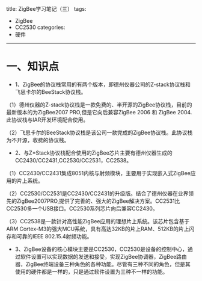 title: ZigBee学习笔记（三）
tags:
- ZigBee
- CC2530
categories:
- 硬件
---

# 一、知识点
- 1、ZigBee的协议栈常用的有两个版本，即德州仪器公司的Z-stack协议栈和飞思卡尔的BeeStack协议栈。

<!-- more -->

（1）德州仪器的Z-stack协议栈是一款免费的、半开源的ZigBee协议栈，目前的最新版本的为ZigBee2007 PRO,但是它向后兼容ZigBee 2006 和 ZigBee 2004.此协议栈与IAR开发环境配合使用。

（2）飞思卡尔的BeeStack协议栈是该公司一款完成的ZigBee协议栈。此协议栈为不开源，收费的协议栈。

- 2、与Z=Stack协议栈配合使用的ZigBee芯片主要有德州仪器生成的CC2430/CC2431,CC2530/CC2531，CC2538。

（1）CC2430/CC2431集成8051内核与射频模块，主要用于实现嵌入式ZigBee应用的片上系统。

（2）CC2530/CC2531是CC2430/CC2431的升级版。结合了德州仪器在业界领先的ZigBee2007PRO,提供了完善的、强大的ZigBee解决方案。CC2531比CC2530多一个USB接口。CC2530系列芯片向后兼容CC2430。

（3）CC2538是一款针对高性能ZigBee应用的理想片上系统。该芯片包含基于ARM Cortex-M3的强大MCU系统，具有高达32KB的片上RAM、512KB的片上闪存和可靠的IEEE 802.15.4射频功能。

- 3、ZigBee设备的核心模块主要是CC2530，CC2530是设备的控制中心，通过软件设置可以实现数据的发送和接受，实现ZigBee协调器，ZigBee路由器，ZigBee终端设备三种角色的各种功能。尽管有三种不同的角色，但是其使用的硬件都是一样的，只是通过软件设置为三种不一样的功能。
